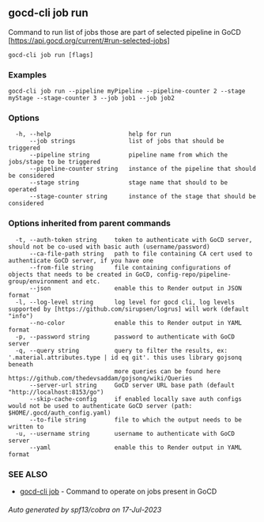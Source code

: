 ## gocd-cli job run

Command to run list of jobs those are part of selected pipeline in GoCD [https://api.gocd.org/current/#run-selected-jobs]

```
gocd-cli job run [flags]
```

### Examples

```
gocd-cli job run --pipeline myPipeline --pipeline-counter 2 --stage myStage --stage-counter 3 --job job1 --job job2
```

### Options

```
  -h, --help                      help for run
      --job strings               list of jobs that should be triggered
      --pipeline string           pipeline name from which the jobs/stage to be triggered
      --pipeline-counter string   instance of the pipeline that should be considered
      --stage string              stage name that should to be operated
      --stage-counter string      instance of the stage that should be considered
```

### Options inherited from parent commands

```
  -t, --auth-token string     token to authenticate with GoCD server, should not be co-used with basic auth (username/password)
      --ca-file-path string   path to file containing CA cert used to authenticate GoCD server, if you have one
      --from-file string      file containing configurations of objects that needs to be created in GoCD, config-repo/pipeline-group/environment and etc.
      --json                  enable this to Render output in JSON format
  -l, --log-level string      log level for gocd cli, log levels supported by [https://github.com/sirupsen/logrus] will work (default "info")
      --no-color              enable this to Render output in YAML format
  -p, --password string       password to authenticate with GoCD server
  -q, --query string          query to filter the results, ex: '.material.attributes.type | id eq git'. this uses library gojsonq beneath
                              more queries can be found here https://github.com/thedevsaddam/gojsonq/wiki/Queries
      --server-url string     GoCD server URL base path (default "http://localhost:8153/go")
      --skip-cache-config     if enabled locally save auth configs would not be used to authenticate GoCD server (path: $HOME/.gocd/auth_config.yaml)
      --to-file string        file to which the output needs to be written to
  -u, --username string       username to authenticate with GoCD server
      --yaml                  enable this to Render output in YAML format
```

### SEE ALSO

* [gocd-cli job](gocd-cli_job.md)	 - Command to operate on jobs present in GoCD

###### Auto generated by spf13/cobra on 17-Jul-2023
